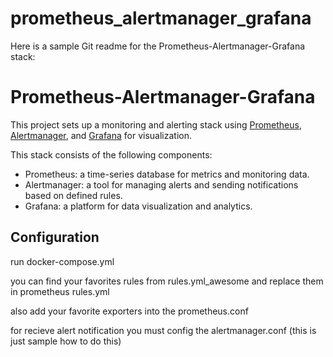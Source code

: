 # prometheus_alertmanager_grafana


Here is a sample Git readme for the Prometheus-Alertmanager-Grafana stack:

# Prometheus-Alertmanager-Grafana

This project sets up a monitoring and alerting stack using [Prometheus](https://prometheus.io), [Alertmanager](https://prometheus.io/docs/alerting/alertmanager/), and [Grafana](https://grafana.com/) for visualization.


This stack consists of the following components:

- Prometheus: a time-series database for metrics and monitoring data.
- Alertmanager: a tool for managing alerts and sending notifications based on defined rules.
- Grafana: a platform for data visualization and analytics.


## Configuration


run docker-compose.yml


you can find your favorites rules from rules.yml_awesome and replace them in prometheus rules.yml


also add your favorite exporters into the prometheus.conf


for recieve alert notification you must config the alertmanager.conf (this is just sample how to do this)




